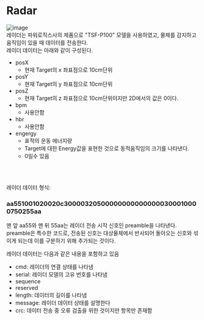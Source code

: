 # Radar
![image](https://github.com/seunghwanly/mobius-docker/assets/87844641/64a14ed3-fa1d-48b8-b2b2-a2f4747ce36a)
<br>
레이더는 파워로직스사의 제품으로 "TSF-P100" 모델을 사용하였고, 물체를 감지하고 움직임이 있을 때 데이터를 전송한다.<br>
레이더 데이터는 아래와 같이 구성된다.
* posX
  + 현재 Target의 x 좌표점으로 10cm단위
* posY
  + 현재 Target의 y 좌표점으로 10cm단위
* posZ
  + 현재 Target의 z 좌표점으로 10cm단위이지만 2D에서의 값은 0이다.
* bpm
  + 사용안함
* hbr
  + 사용안함
* engergy
  + 표적의 운동 에너지량	
  + Target에 대한 Energy값을 표현한 것으로 동적움직임의 크기를 나타낸다. 
  + 0일수 있음

<br>
<br>

레이더 데이터 형식: 
### aa551001020020c300003205000000000000000300010000750255aa<br>
맨 앞 aa55와 맨 뒤 55aa는 레이더 전송 시작 신호인 preamble을 나타낸다.<br>
preamble은 특수한 코드로, 전송된 신호는 대상물체에서 반사되어 돌아오는 신호와 섞이게 되는데 이를 구분하기 위해 추가되는 것이다.

레이더 데이터는 다음과 같은 내용을 포함하고 있음
* cmd: 레이더의 연결 상태를 나타냄
* serial: 레이더 모델의 고유 번호를 나타냄
* sequence
* reserved
* length: 데이터의 길이를 나타냄
* message: 레이더 데이터 상태를 설명한다
* crc: 데이터 전송 중 오류 검출을 위한 것이지만 항목만 존재함
